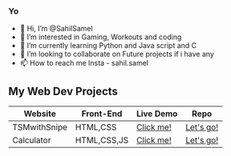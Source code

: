 ### Yo
- 👋 Hi, I’m @SahilSamel
- 👀 I’m interested in Gaming, Workouts and coding
- 🌱 I’m currently learning Python and Java script and C
- 💞️ I’m looking to collaborate on Future projects if i have any
- 📫 How to reach me Insta - sahil.samel

## My Web Dev Projects

| Website     | Front-End   | Live Demo                                                     | Repo
| ------------|-------------|---------------------------------------------------------------|-------
| TSMwithSnipe| HTML,CSS    | <a href="https://tsmwithsnipe.netlify.app/">Click me!</a>     | <a href="https://github.com/SahilSamel/TSM">Let's go!</a> 
| Calculator  | HTML,CSS,JS | <a href="https://calculatorwithme.netlify.app/">Click me!</a> | <a href="https://github.com/SahilSamel/Calculator">Let's go!</a>



<!---
SahilSamel/SahilSamel is a ✨ special ✨ repository because its `README.md` (this file) appears on your GitHub profile.
You can click the Preview link to take a look at your changes.
--->
